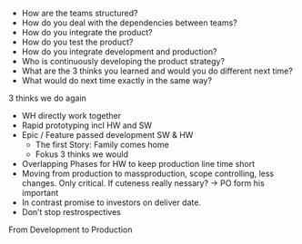 - How are the teams structured?
- How do you deal with the dependencies between teams?
- How do you integrate the product?
- How do you test the product?
- How do you integrate development and production?
- Who is continuously developing the product strategy?
- What are the 3 thinks you learned and would you do different next time?
- What would do next time exactly in the same way?


3 thinks we do again
- WH directly work together
- Rapid prototyping incl HW and SW
- Epic / Feature passed development SW & HW
	- The first Story: Family comes home
 	- Fokus
3 thinks we would 
- Overlapping Phases for HW to keep production line time short
- Moving from production to massproduction, scope controlling, less changes. Only critical. If cuteness really nessary? -> PO form his important
- In contrast promise to investors on deliver date.
- Don’t stop restrospectives   

From Development to Production